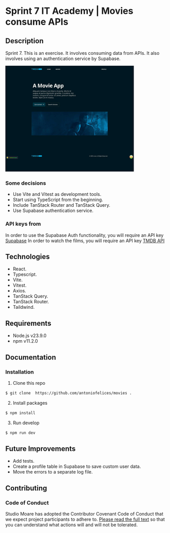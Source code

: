 # Sprint 7 IT Academy | Movies consume APIs

## Description

Sprint 7. This is an exercise. It involves consuming data from APIs. It also involves using an authentication service by Supabase.

<img src="src/assets/images/preview-01.webp" alt="Preview" width="400"/>

### Some decisions

- Use Vite and Vitest as development tools.
- Start using TypeScript from the beginning.
- Include TanStack Router and TanStack Query.
- Use Supabase authentication service.

### API keys from

In order to use the Supabase Auth functionality, you will require an API key [Supabase](https://supabase.com/)
In order to watch the films, you will require an API key [TMDB API](https://www.themoviedb.org/)

## Technologies

- React.
- Typescript.
- Vite.
- Vitest.
- Axios.
- TanStack Query.
- TanStack Router.
- Taildwind.

## Requirements

- Node.js v23.9.0
- npm v11.2.0

## Documentation

### Installation

1. Clone this repo

```bash
$ git clone  https://github.com/antoniofelices/movies .
```

2. Install packages

```bash
$ npm install
```

3. Run develop

```bash
$ npm run dev
```

## Future Improvements

- Add tests.
- Create a profile table in Supabase to save custom user data.
- Move the errors to a separate log file.

## Contributing

### Code of Conduct

Studio Moare has adopted the Contributor Covenant Code of Conduct that we expect project participants to adhere to. [Please read the full text](https://www.contributor-covenant.org/version/2/1/code_of_conduct/code_of_conduct.md) so that you can understand what actions will and will not be tolerated.
